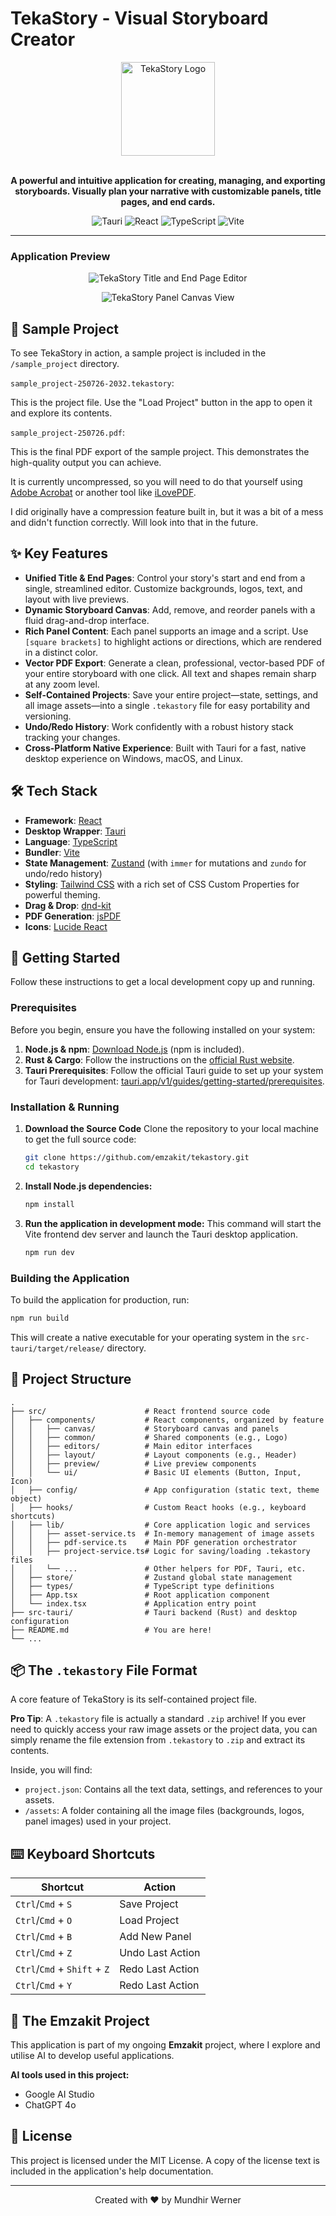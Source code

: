 # TekaStory - Visual Storyboard Creator

<div align="center">
  <img src="images/icon-app-circle.svg" alt="TekaStory Logo" width="150" />
</div>
<br/>
<p align="center">
  <strong>A powerful and intuitive application for creating, managing, and exporting storyboards. Visually plan your narrative with customizable panels, title pages, and end cards.</strong>
</p>
<p align="center">
  <img src="https://img.shields.io/badge/Tauri-2BAF2B?style=for-the-badge&logo=tauri" alt="Tauri">
  <img src="https://img.shields.io/badge/React-20232A?style=for-the-badge&logo=react&logoColor=61DAFB" alt="React">
  <img src="https://img.shields.io/badge/TypeScript-007ACC?style=for-the-badge&logo=typescript&logoColor=white" alt="TypeScript">
  <img src="https://img.shields.io/badge/Vite-B73BFE?style=for-the-badge&logo=vite&logoColor=FFD62E" alt="Vite">
</p>

---

### Application Preview

<p align="center">
  <img src="screenshots/teka_interface1.jpg" alt="TekaStory Title and End Page Editor" />
</p>
<p align="center">
  <img src="screenshots/teka_interface2.jpg" alt="TekaStory Panel Canvas View" />
</p>

## 🎨 Sample Project

To see TekaStory in action, a sample project is included in the `/sample_project` directory.

`sample_project-250726-2032.tekastory`:

This is the project file. Use the "Load Project" button in the app to open it and explore its contents.

`sample_project-250726.pdf`:

This is the final PDF export of the sample project. This demonstrates the high-quality output you can achieve.

It is currently uncompressed, so you will need to do that yourself using [Adobe Acrobat](https://www.adobe.com/uk/acrobat/online/compress-pdf.html) or another tool like [iLovePDF](https://www.ilovepdf.com/compress_pdf).

I did originally have a compression feature built in, but it was a bit of a mess and didn't function correctly. Will look into that in the future.

## ✨ Key Features

-   **Unified Title & End Pages**: Control your story's start and end from a single, streamlined editor. Customize backgrounds, logos, text, and layout with live previews.
-   **Dynamic Storyboard Canvas**: Add, remove, and reorder panels with a fluid drag-and-drop interface.
-   **Rich Panel Content**: Each panel supports an image and a script. Use `[square brackets]` to highlight actions or directions, which are rendered in a distinct color.
-   **Vector PDF Export**: Generate a clean, professional, vector-based PDF of your entire storyboard with one click. All text and shapes remain sharp at any zoom level.
-   **Self-Contained Projects**: Save your entire project—state, settings, and all image assets—into a single `.tekastory` file for easy portability and versioning.
-   **Undo/Redo History**: Work confidently with a robust history stack tracking your changes.
-   **Cross-Platform Native Experience**: Built with Tauri for a fast, native desktop experience on Windows, macOS, and Linux.

## 🛠️ Tech Stack

-   **Framework**: [React](https://react.dev/)
-   **Desktop Wrapper**: [Tauri](https://tauri.app/)
-   **Language**: [TypeScript](https://www.typescriptlang.org/)
-   **Bundler**: [Vite](https://vitejs.dev/)
-   **State Management**: [Zustand](https://github.com/pmndrs/zustand) (with `immer` for mutations and `zundo` for undo/redo history)
-   **Styling**: [Tailwind CSS](https://tailwindcss.com/) with a rich set of CSS Custom Properties for powerful theming.
-   **Drag & Drop**: [dnd-kit](https://dndkit.com/)
-   **PDF Generation**: [jsPDF](https://github.com/parallax/jsPDF)
-   **Icons**: [Lucide React](https://lucide.dev/)

## 🚀 Getting Started

Follow these instructions to get a local development copy up and running.

### Prerequisites

Before you begin, ensure you have the following installed on your system:
1.  **Node.js & npm**: [Download Node.js](https://nodejs.org/) (npm is included).
2.  **Rust & Cargo**: Follow the instructions on the [official Rust website](https://www.rust-lang.org/tools/install).
3.  **Tauri Prerequisites**: Follow the official Tauri guide to set up your system for Tauri development: [tauri.app/v1/guides/getting-started/prerequisites](https://tauri.app/v1/guides/getting-started/prerequisites).

### Installation & Running

1.  **Download the Source Code**
    Clone the repository to your local machine to get the full source code:
    ```sh
    git clone https://github.com/emzakit/tekastory.git
    cd tekastory
    ```

2.  **Install Node.js dependencies:**
    ```sh
    npm install
    ```

3.  **Run the application in development mode:**
    This command will start the Vite frontend dev server and launch the Tauri desktop application.
    ```sh
    npm run dev
    ```

### Building the Application

To build the application for production, run:
```sh
npm run build
```
This will create a native executable for your operating system in the `src-tauri/target/release/` directory.

## 📁 Project Structure

```
.
├── src/                      # React frontend source code
│   ├── components/           # React components, organized by feature
│   │   ├── canvas/           # Storyboard canvas and panels
│   │   ├── common/           # Shared components (e.g., Logo)
│   │   ├── editors/          # Main editor interfaces
│   │   ├── layout/           # Layout components (e.g., Header)
│   │   ├── preview/          # Live preview components
│   │   └── ui/               # Basic UI elements (Button, Input, Icon)
│   ├── config/               # App configuration (static text, theme object)
│   ├── hooks/                # Custom React hooks (e.g., keyboard shortcuts)
│   ├── lib/                  # Core application logic and services
│   │   ├── asset-service.ts  # In-memory management of image assets
│   │   ├── pdf-service.ts    # Main PDF generation orchestrator
│   │   ├── project-service.ts# Logic for saving/loading .tekastory files
│   │   └── ...               # Other helpers for PDF, Tauri, etc.
│   ├── store/                # Zustand global state management
│   ├── types/                # TypeScript type definitions
│   ├── App.tsx               # Root application component
│   └── index.tsx             # Application entry point
├── src-tauri/                # Tauri backend (Rust) and desktop configuration
├── README.md                 # You are here!
└── ...
```

## 📦 The `.tekastory` File Format

A core feature of TekaStory is its self-contained project file.

**Pro Tip**: A `.tekastory` file is actually a standard `.zip` archive! If you ever need to quickly access your raw image assets or the project data, you can simply rename the file extension from `.tekastory` to `.zip` and extract its contents.

Inside, you will find:
-   `project.json`: Contains all the text data, settings, and references to your assets.
-   `/assets`: A folder containing all the image files (backgrounds, logos, panel images) used in your project.

## ⌨️ Keyboard Shortcuts

| Shortcut                      | Action            |
| ----------------------------- | ----------------- |
| `Ctrl`/`Cmd` + `S`            | Save Project      |
| `Ctrl`/`Cmd` + `O`            | Load Project      |
| `Ctrl`/`Cmd` + `B`            | Add New Panel     |
| `Ctrl`/`Cmd` + `Z`            | Undo Last Action  |
| `Ctrl`/`Cmd` + `Shift` + `Z`  | Redo Last Action  |
| `Ctrl`/`Cmd` + `Y`            | Redo Last Action  |

## 🤖 The Emzakit Project
This application is part of my ongoing **Emzakit** project, where I explore and utilise AI to develop useful applications.

**AI tools used in this project:**
*   Google AI Studio
*   ChatGPT 4o

## 📄 License

This project is licensed under the MIT License. A copy of the license text is included in the application's help documentation.

<hr>
<p align="center">Created with ❤️ by Mundhir Werner</p>
